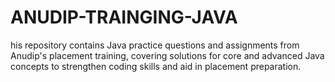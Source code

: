 # ANUDIP-TRAINGING-JAVA
his repository contains Java practice questions and assignments from Anudip's placement training, covering solutions for core and advanced Java concepts to strengthen coding skills and aid in placement preparation.
